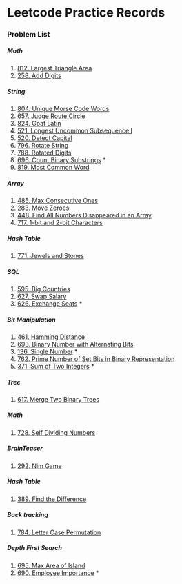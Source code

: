 # Leetcode Practice Records

### Problem List

##### Math
1. [812. Largest Triangle Area](problem/812.md)
2. [258. Add Digits](problem/258.md)

##### String
1. [804. Unique Morse Code Words](problem/804.md)
2. [657. Judge Route Circle](problem/657.md)
3. [824. Goat Latin](problem/824.md)
4. [521. Longest Uncommon Subsequence I](problem/521.md)
5. [520. Detect Capital](problem/520.md)
6. [796. Rotate String](problem/796.md)
7. [788. Rotated Digits](problem/788.md)
8. [696. Count Binary Substrings](problem/696.md) *
9. [819. Most Common Word](problem/819.md)

##### Array
1. [485. Max Consecutive Ones](problem/485.md)
2. [283. Move Zeroes](problem/283.md)
3. [448. Find All Numbers Disappeared in an Array](problem/448.md)
4. [717. 1-bit and 2-bit Characters](problem/717.md)

##### Hash Table
1. [771. Jewels and Stones](problem/771.md)

##### SQL
1. [595. Big Countries](problem/595.md)
2. [627. Swap Salary](problem/627.md)
3. [626. Exchange Seats](problem/626.md) *

##### Bit Manipulation
1. [461. Hamming Distance](problem/461.md)
2. [693. Binary Number with Alternating Bits](problem/693.md)
3. [136. Single Number](problem/136.md) *
4. [762. Prime Number of Set Bits in Binary Representation](problem/762.md)
5. [371. Sum of Two Integers](problem/371.md) * 

##### Tree
1. [617. Merge Two Binary Trees](problem/617.md)

##### Math
1. [728. Self Dividing Numbers](problem/728.md)

##### BrainTeaser
1. [292. Nim Game](problem/292.md)

##### Hash Table
1. [389. Find the Difference](problem/389.md)

##### Back tracking
1. [784. Letter Case Permutation](problem/784.md)

##### Depth First Search
1. [695. Max Area of Island](problem/695.md)
2. [690. Employee Importance](problem/690.md) *

